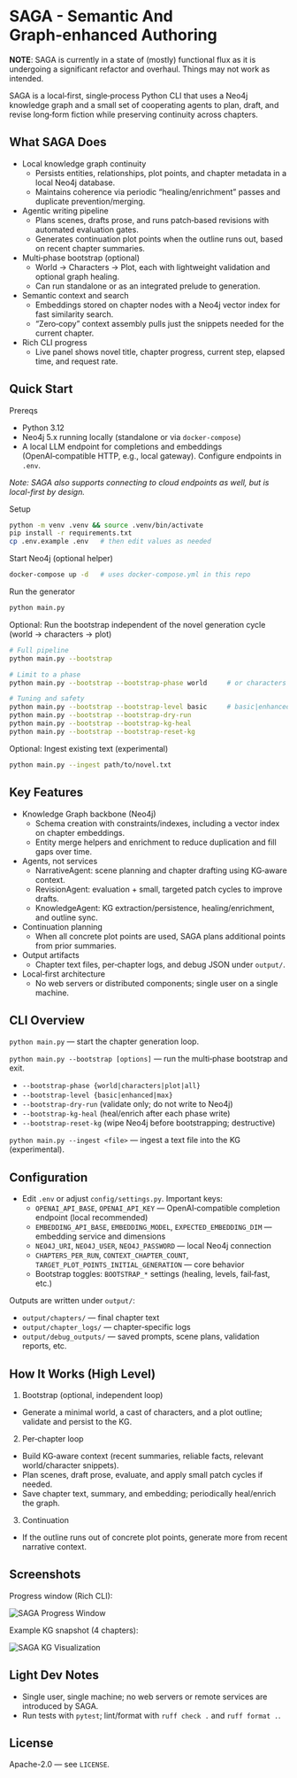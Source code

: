 # SAGA - Semantic And Graph‑enhanced Authoring

**NOTE**: SAGA is currently in a state of (mostly) functional flux as it is undergoing a significant refactor and overhaul. Things may not work as intended.

SAGA is a local‑first, single‑process Python CLI that uses a Neo4j knowledge graph and a small set of cooperating agents to plan, draft, and revise long‑form fiction while preserving continuity across chapters.


## What SAGA Does

- Local knowledge graph continuity
  - Persists entities, relationships, plot points, and chapter metadata in a local Neo4j database.
  - Maintains coherence via periodic “healing/enrichment” passes and duplicate prevention/merging.
- Agentic writing pipeline
  - Plans scenes, drafts prose, and runs patch‑based revisions with automated evaluation gates.
  - Generates continuation plot points when the outline runs out, based on recent chapter summaries.
- Multi‑phase bootstrap (optional)
  - World → Characters → Plot, each with lightweight validation and optional graph healing.
  - Can run standalone or as an integrated prelude to generation.
- Semantic context and search
  - Embeddings stored on chapter nodes with a Neo4j vector index for fast similarity search.
  - “Zero‑copy” context assembly pulls just the snippets needed for the current chapter.
- Rich CLI progress
  - Live panel shows novel title, chapter progress, current step, elapsed time, and request rate.


## Quick Start

Prereqs
- Python 3.12
- Neo4j 5.x running locally (standalone or via `docker-compose`)
- A local LLM endpoint for completions and embeddings (OpenAI‑compatible HTTP, e.g., local gateway). Configure endpoints in `.env`.

*Note: SAGA also supports connecting to cloud endpoints as well, but is local-first by design.*

Setup
```bash
python -m venv .venv && source .venv/bin/activate
pip install -r requirements.txt
cp .env.example .env   # then edit values as needed
```

Start Neo4j (optional helper)
```bash
docker-compose up -d   # uses docker-compose.yml in this repo
```

Run the generator
```bash
python main.py
```

Optional: Run the bootstrap independent of the novel generation cycle (world → characters → plot)
```bash
# Full pipeline
python main.py --bootstrap

# Limit to a phase
python main.py --bootstrap --bootstrap-phase world     # or characters|plot

# Tuning and safety
python main.py --bootstrap --bootstrap-level basic     # basic|enhanced|max
python main.py --bootstrap --bootstrap-dry-run
python main.py --bootstrap --bootstrap-kg-heal
python main.py --bootstrap --bootstrap-reset-kg
```

Optional: Ingest existing text (experimental)
```bash
python main.py --ingest path/to/novel.txt
```


## Key Features

- Knowledge Graph backbone (Neo4j)
  - Schema creation with constraints/indexes, including a vector index on chapter embeddings.
  - Entity merge helpers and enrichment to reduce duplication and fill gaps over time.
- Agents, not services
  - NarrativeAgent: scene planning and chapter drafting using KG‑aware context.
  - RevisionAgent: evaluation + small, targeted patch cycles to improve drafts.
  - KnowledgeAgent: KG extraction/persistence, healing/enrichment, and outline sync.
- Continuation planning
  - When all concrete plot points are used, SAGA plans additional points from prior summaries.
- Output artifacts
  - Chapter text files, per‑chapter logs, and debug JSON under `output/`.
- Local‑first architecture
  - No web servers or distributed components; single user on a single machine.


## CLI Overview

`python main.py` — start the chapter generation loop.

`python main.py --bootstrap [options]` — run the multi‑phase bootstrap and exit.
- `--bootstrap-phase {world|characters|plot|all}`
- `--bootstrap-level {basic|enhanced|max}`
- `--bootstrap-dry-run` (validate only; do not write to Neo4j)
- `--bootstrap-kg-heal` (heal/enrich after each phase write)
- `--bootstrap-reset-kg` (wipe Neo4j before bootstrapping; destructive)

`python main.py --ingest <file>` — ingest a text file into the KG (experimental).


## Configuration

- Edit `.env` or adjust `config/settings.py`. Important keys:
  - `OPENAI_API_BASE`, `OPENAI_API_KEY` — OpenAI‑compatible completion endpoint (local recommended)
  - `EMBEDDING_API_BASE`, `EMBEDDING_MODEL`, `EXPECTED_EMBEDDING_DIM` — embedding service and dimensions
  - `NEO4J_URI`, `NEO4J_USER`, `NEO4J_PASSWORD` — local Neo4j connection
  - `CHAPTERS_PER_RUN`, `CONTEXT_CHAPTER_COUNT`, `TARGET_PLOT_POINTS_INITIAL_GENERATION` — core behavior
  - Bootstrap toggles: `BOOTSTRAP_*` settings (healing, levels, fail‑fast, etc.)

Outputs are written under `output/`:
- `output/chapters/` — final chapter text
- `output/chapter_logs/` — chapter‑specific logs
- `output/debug_outputs/` — saved prompts, scene plans, validation reports, etc.


## How It Works (High Level)

1) Bootstrap (optional, independent loop)
- Generate a minimal world, a cast of characters, and a plot outline; validate and persist to the KG.

2) Per‑chapter loop
- Build KG‑aware context (recent summaries, reliable facts, relevant world/character snippets).
- Plan scenes, draft prose, evaluate, and apply small patch cycles if needed.
- Save chapter text, summary, and embedding; periodically heal/enrich the graph.

3) Continuation
- If the outline runs out of concrete plot points, generate more from recent narrative context.


## Screenshots

Progress window (Rich CLI):

![SAGA Progress Window](SAGA.png)

Example KG snapshot (4 chapters):

![SAGA KG Visualization](SAGA-KG-Ch4.png)


## Light Dev Notes

- Single user, single machine; no web servers or remote services are introduced by SAGA.
- Run tests with `pytest`; lint/format with `ruff check .` and `ruff format .`.


## License

Apache-2.0 — see `LICENSE`.
